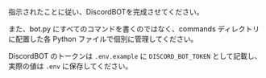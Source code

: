 指示されたことに従い、DiscordBOTを完成させてください。

また、bot.py にすべてのコマンドを書くのではなく、commands ディレクトリに配置した各 Python ファイルで個別に管理してください。

DiscordBOT のトークンは `.env.example` に `DISCORD_BOT_TOKEN` として記載し、実際の値は `.env` に保存してください。
